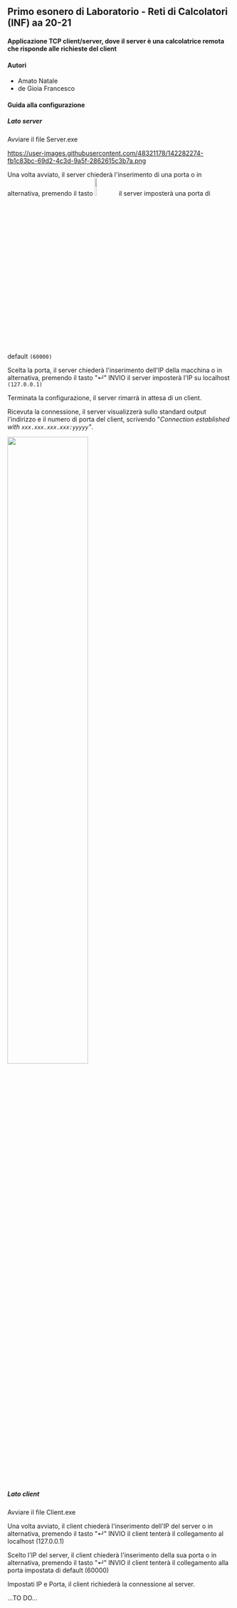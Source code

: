 ## Primo esonero di Laboratorio - Reti di Calcolatori (INF) aa 20-21

#### Applicazione TCP client/server, dove il server è una calcolatrice remota che risponde alle richieste del client



#### Autori

- Amato Natale
- de Gioia Francesco





#### Guida alla configurazione



##### Lato server

Avviare il file Server.exe

https://user-images.githubusercontent.com/48321178/142282274-fb1c83bc-69d2-4c3d-9a5f-2862615c3b7a.png

Una volta avviato, il server chiederà l'inserimento di una porta o in alternativa, premendo il tasto <img src="https://user-images.githubusercontent.com/48321178/142282274-fb1c83bc-69d2-4c3d-9a5f-2862615c3b7a.png" width="10%" height="10%"> il server imposterà una porta di default `(60000)`

Scelta la porta, il server chiederà l'inserimento dell'IP della macchina o in alternativa, premendo il tasto "↵" INVIO il server imposterà l'IP su localhost `(127.0.0.1)`

Terminata la configurazione, il server rimarrà in attesa di un client.

Ricevuta la connessione, il server visualizzerà sullo standard output l'indirizzo e il numero di porta del client, scrivendo "*Connection established with `xxx.xxx.xxx.xxx:yyyyy`"*.

<img src="https://user-images.githubusercontent.com/48321178/142278185-a791bcc6-6fec-4e44-af3d-66e9826a91a9.gif" width="60%" height="60%">



##### Lato client

Avviare il file Client.exe

Una volta avviato, il client chiederà l'inserimento dell'IP del server o in alternativa, premendo il tasto "↵" INVIO il client tenterà il collegamento al localhost (127.0.0.1)

Scelto l'IP del server, il client chiederà l'inserimento della sua porta o in alternativa, premendo il tasto "↵" INVIO il client tenterà il collegamento alla porta impostata di default (60000)

Impostati IP e Porta, il client  richiederà la connessione al server.



...TO DO...
